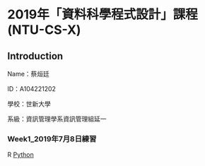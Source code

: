 # 2019年「資料科學程式設計」課程(NTU-CS-X)

## Introduction
<p>Name：蔡烜廷</p>
<p>ID：A104221202</p>
<p>學校：世新大學</p>
<p>系級：資訊管理學系資訊管理組延一</p>

### Week1_2019年7月8日練習
<a>R</a>
<a href="https://github.com/shainting/Data-Science-Programming/blob/master/Week01/20190708.ipynb">Python</a>
